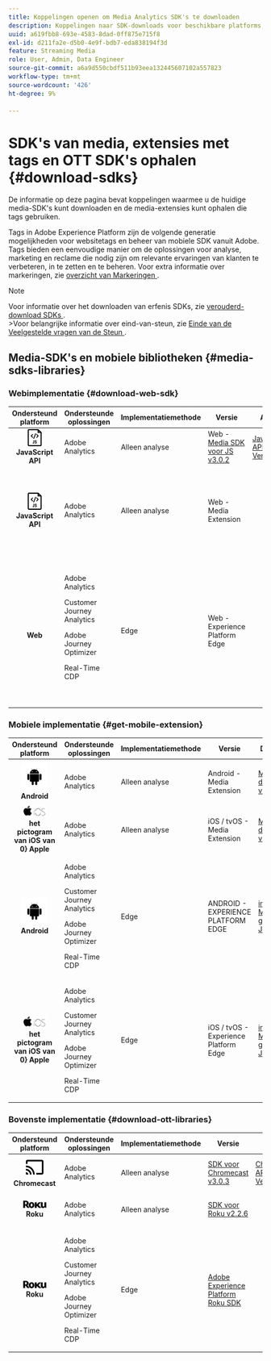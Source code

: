 ```yaml
---
title: Koppelingen openen om Media Analytics SDK's te downloaden
description: Koppelingen naar SDK-downloads voor beschikbare platforms, zoals Android, iOS, JavaScript, Chromecast en Roku.
uuid: a619fbb8-693e-4583-8dad-0ff875e715f8
exl-id: d211fa2e-d5b0-4e9f-bdb7-eda838194f3d
feature: Streaming Media
role: User, Admin, Data Engineer
source-git-commit: a6a9d550cbdf511b93eea132445607102a557823
workflow-type: tm+mt
source-wordcount: '426'
ht-degree: 9%

---
```


# SDK&#39;s van media, extensies met tags en OTT SDK&#39;s ophalen {#download-sdks}

De informatie op deze pagina bevat koppelingen waarmee u de huidige media-SDK&#39;s kunt downloaden en de media-extensies kunt ophalen die tags gebruiken.

Tags in Adobe Experience Platform zijn de volgende generatie mogelijkheden voor websitetags en beheer van mobiele SDK vanuit Adobe. Tags bieden een eenvoudige manier om de oplossingen voor analyse, marketing en reclame die nodig zijn om relevante ervaringen van klanten te verbeteren, in te zetten en te beheren. Voor extra informatie over markeringen, zie [ overzicht van Markeringen ](https://experienceleague.adobe.com/docs/platform-learn/data-collection/overview.html?lang=nl-NL).


>[!NOTE]
>
>Voor informatie over het downloaden van erfenis SDKs, zie [ verouderd-download SDKs ](/help/legacy/legacy-download-sdks.md).<br>
>&#x200B;>Voor belangrijke informatie over eind-van-steun, zie [ Einde van de Veelgestelde vragen van de Steun ](/help/additional-resources/end-of-support-faqs.md).

## Media-SDK&#39;s en mobiele bibliotheken {#media-sdks-libraries}

### Webimplementatie {#download-web-sdk}

| Ondersteund platform | Ondersteunde oplossingen | Implementatiemethode | Versie |  API&#39;s   |  Documentatie  |  Monster  |
|:---:|---|---|---|---| ---| ---|
| ![ het pictogram van JavaScript ](assets/javascript-icon.png)</br>**JavaScript API** | Adobe Analytics | Alleen analyse | Web - [ Media SDK voor JS v3.0.2 ](https://github.com/Adobe-Marketing-Cloud/media-sdks/releases/tag/js-v3.0.2) | [ JavaScript API Verwijzing ](https://adobe-marketing-cloud.github.io/media-sdks/reference/javascript_3x/index.html) | [ installeer de Media SDK gebruikend JavaScript ](/help/implementation/media-sdk/setup/web-implementation.md) | [ Media SDK voor JS v3.0.2 Steekproef ](https://github.com/Adobe-Marketing-Cloud/media-sdks/tree/master/sdks/js/3.x) |
| ![ het pictogram van JavaScript ](assets/javascript-icon.png)</br>**JavaScript API** | Adobe Analytics | Alleen analyse | Web - Media Extension |  | [ Analytics van de Media van Adobe (3.x SDK) voor Audio en Video uitbreiding - gebruikend Markeringen (de Inzameling van Gegevens) ](https://experienceleague.adobe.com/docs/experience-platform/tags/extensions/adobe/media-analytics-3x/overview.html?lang=nl-NL) | [ Analytics van de Media van Adobe (3.x SDK) voor Audio en de VideoSteekproef van de Uitbreiding ](https://github.com/Adobe-Marketing-Cloud/media-sdks/tree/master/samples/launch/js/3.x) |
| </br>**Web** | Adobe Analytics<p>Customer Journey Analytics</p><p>Adobe Journey Optimizer</p><p>Real-Time CDP</p> | Edge | Web - Experience Platform Edge |  | [ voer de Streaming Inzameling van Media uit gebruikend Edge Network ](/help/implementation/edge/implementation-edge.md) <p>en</p><p>[ verzendt de gegevens van het Web naar Edge met het Web SDK van Adobe Experience Platform ](/help/implementation/edge/edge-web-sdk.md)</p> | |

### Mobiele implementatie {#get-mobile-extension}

| Ondersteund platform | Ondersteunde oplossingen | Implementatiemethode | Versie |  Documentatie   |  Voorbeelden  |
|:---:|---|---|---|---|---|
| ![ het pictogram van Android ](assets/android-icon.png)</br>**Android** | Adobe Analytics | Alleen analyse | Android - Media Extension | [ Mobiele documentatie van SDK ](https://developer.adobe.com/client-sdks/documentation/adobe-media-analytics/) | [ Adobe Analytics - Analytics van Media voor Audio en Videosteekproef ](https://github.com/Adobe-Marketing-Cloud/media-sdks/tree/master/samples/launch/mobile/android) |
| ![ tvOS ](assets/ios-icon.png)<br>**het pictogram van iOS van 0&rbrace; Apple** | Adobe Analytics | Alleen analyse | iOS / tvOS - Media Extension | [ Mobiele documentatie van SDK ](https://developer.adobe.com/client-sdks/documentation/adobe-media-analytics/) | [ Adobe Analytics - Analytics van Media voor Audio en Videosteekproef ](https://github.com/adobe/aepsdk-media-ios/tree/main/TestApp) |
| ![ het pictogram van Android ](assets/android-icon.png)</br>**Android** | <p>Adobe Analytics</p><p>Customer Journey Analytics</p><p>Adobe Journey Optimizer</p><p>Real-Time CDP</p> | Edge | ANDROID - EXPERIENCE PLATFORM EDGE | [ installeer de Media SDK gebruikend JavaScript ](/help/implementation/edge/implementation-edge.md) | |
| ![ tvOS ](assets/ios-icon.png)<br>**het pictogram van iOS van 0&rbrace; Apple** | <p>Adobe Analytics</p><p>Customer Journey Analytics</p><p>Adobe Journey Optimizer</p><p>Real-Time CDP</p> | Edge | iOS / tvOS - Experience Platform Edge | [ installeer de Media SDK gebruikend JavaScript ](/help/implementation/edge/implementation-edge.md) |  |

### Bovenste implementatie {#download-ott-libraries}

| Ondersteund platform | Ondersteunde oplossingen | Implementatiemethode | Versie |  API&#39;s   |  Documentatie  |
|:---:|---|---|---|---|---|
| ![ Chromecast pictogram ](assets/chromecast-icon.png)</br>**Chromecast** | Adobe Analytics | Alleen analyse | [ SDK voor Chromecast v3.0.3 ](https://github.com/Adobe-Marketing-Cloud/media-sdks/releases/tag/chromecast-v3.0.3) | [ Chromecast API Verwijzing ](https://adobe-marketing-cloud.github.io/media-sdks/reference/chromecast/) | [ Mobiele SDK v3.x van de Opstelling voor Chromecast ](/help/implementation/media-sdk/setup/set-up-chromecast.md) |
| ![ het pictogram van Roku ](assets/roku-icon.png)</br>**Roku** | Adobe Analytics | Alleen analyse | [ SDK voor Roku v2.2.6 ](https://github.com/Adobe-Marketing-Cloud/media-sdks/releases/tag/roku-v2.2.6) |  | [ Mobiele SDK v2.x van de Opstelling voor Roku ](/help/implementation/media-sdk/setup/set-up-roku.md) |
| ![ het pictogram van Roku ](assets/roku-icon.png)</br>**Roku** | <p>Adobe Analytics</p><p>Customer Journey Analytics</p><p>Adobe Journey Optimizer</p><p>Real-Time CDP</p> | Edge | [ Adobe Experience Platform Roku SDK ](https://github.com/adobe/aepsdk-roku/tree/main) |  | [ installeer de Media SDK gebruikend JavaScript ](/help/implementation/edge/implementation-edge.md) |
